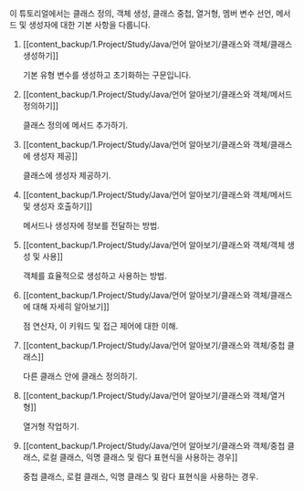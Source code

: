 이 튜토리얼에서는 클래스 정의, 객체 생성, 클래스 중첩, 열거형, 멤버 변수 선언, 메서드 및 생성자에 대한 기본 사항을 다룹니다.

1. [[content_backup/1.Project/Study/Java/언어 알아보기/클래스와 객체/클래스 생성하기]] 
	
	기본 유형 변수를 생성하고 초기화하는 구문입니다.
	
2. [[content_backup/1.Project/Study/Java/언어 알아보기/클래스와 객체/메서드 정의하기]]
	
	클래스 정의에 메서드 추가하기.
	
3. [[content_backup/1.Project/Study/Java/언어 알아보기/클래스와 객체/클래스에 생성자 제공]]
	
	클래스에 생성자 제공하기.
	
4. [[content_backup/1.Project/Study/Java/언어 알아보기/클래스와 객체/메서드 및 생성자 호출하기]]
	
	메서드나 생성자에 정보를 전달하는 방법.
	
5. [[content_backup/1.Project/Study/Java/언어 알아보기/클래스와 객체/객체 생성 및 사용]]
	
	객체를 효율적으로 생성하고 사용하는 방법.
	
6. [[content_backup/1.Project/Study/Java/언어 알아보기/클래스와 객체/클래스에 대해 자세히 알아보기]]
	
	점 연산자, 이 키워드 및 접근 제어에 대한 이해.
	
7. [[content_backup/1.Project/Study/Java/언어 알아보기/클래스와 객체/중첩 클래스]]
	
	다른 클래스 안에 클래스 정의하기.
	
8. [[content_backup/1.Project/Study/Java/언어 알아보기/클래스와 객체/열거형]]
	
	열거형 작업하기.
	
9. [[content_backup/1.Project/Study/Java/언어 알아보기/클래스와 객체/중첩 클래스, 로컬 클래스, 익명 클래스 및 람다 표현식을 사용하는 경우]]
	
	중첩 클래스, 로컬 클래스, 익명 클래스 및 람다 표현식을 사용하는 경우.
	
